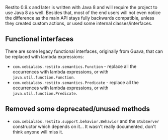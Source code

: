 Restito 0.9.x and later is written with Java 8 and will require the project to use Java 8 as well. 
Besides that, most of the end users will not even notice the difference as the main API stays fully backwards compatible, 
unless they created custom actions, or used some internal classes/interfaces.

## Functional interfaces

There are some legacy functional interfaces, originally from Guava, that can be replaced with lambda expressions:

* `com.xebialabs.restito.semantics.Function` - replace all the occurrences with lambda expressions, or with `java.util.function.Function`.
* `com.xebialabs.restito.semantics.Predicate` - replace all the occurrences with lambda expressions, or with `java.util.function.Predicate`.

## Removed some deprecated/unused methods

* `com.xebialabs.restito.support.behavior.Behavior` and the `StubServer` constructor which depends on it... It wasn't really documented, don't think anyone will miss it. 